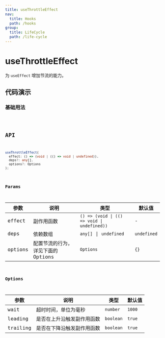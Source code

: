 ```yaml
---
title: useThrottleEffect
nav:
  title: Hooks
  path: /hooks
group:
  title: LifeCycle
  path: /life-cycle
---
```


# useThrottleEffect

为 `useEffect` 增加节流的能力。

## 代码演示

### 基础用法

<code src="./demo/demo1.tsx" />

## API

```typescript
useThrottleEffect(
  effect: () => (void | (() => void | undefined)),
  deps?: any[],
  options?: Options
);
```

### Params

| 参数    | 说明                               | 类型                                        | 默认值      |
|---------|------------------------------------|-------------------------------------------|-------------|
| effect  | 副作用函数                         | `() => (void \| (() => void \| undefined))` | -           |
| deps    | 依赖数组                           | `any[]` \| `undefined`                      | `undefined` |
| options | 配置节流的行为，详见下面的 Options | `Options`                                      | `{}`        |

### Options

| 参数     | 说明                       | 类型    | 默认值 |
|----------|----------------------------|---------|--------|
| wait     | 超时时间，单位为毫秒       | `number`  | `1000`   |
| leading  | 是否在上升沿触发副作用函数 | `boolean` | `true`   |
| trailing | 是否在下降沿触发副作用函数 | `boolean` | `true`   |
